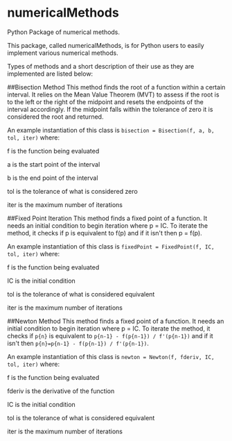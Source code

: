 # numericalMethods
Python Package of numerical methods.

This package, called numericalMethods, is for Python users to easily implement various numerical methods.

Types of methods and a short description of their use as they are implemented are listed below:

##Bisection Method
This method finds the root of a function within a certain interval. It relies on the Mean Value Theorem (MVT) to assess if the root is to the left or the right of the midpoint and resets the endpoints of the interval accordingly. If the midpoint falls within the tolerance of zero it is considered the root and returned.

An example instantiation of this class is 
```bisection = Bisection(f, a, b, tol, iter)``` 
where:

f is the function being evaluated

a is the start point of the interval

b is the end point of the interval

tol is the tolerance of what is considered zero

iter is the maximum number of iterations

##Fixed Point Iteration
This method finds a fixed point of a function. It needs an initial condition to begin iteration where p = IC. To iterate the method, it checks if p is equivalent to f(p) and if it isn't then p = f(p).

An example instantiation of this class is 
```fixedPoint = FixedPoint(f, IC, tol, iter)```
where:

f is the function being evaluated

IC is the initial condition

tol is the tolerance of what is considered equivalent

iter is the maximum number of iterations

##Newton Method
This method finds a fixed point of a function. It needs an initial condition to begin iteration where p = IC. To iterate the method, it checks if `p{n}` is equivalent to `p{n-1} - f(p{n-1}) / f'(p{n-1})` and if it isn't then `p{n}=p{n-1} - f(p{n-1}) / f'(p{n-1})`.

An example instantiation of this class is
```newton = Newton(f, fderiv, IC, tol, iter)```
where:

f is the function being evaluated

fderiv is the derivative of the function

IC is the initial condition

tol is the tolerance of what is considered equivalent

iter is the maximum number of iterations
